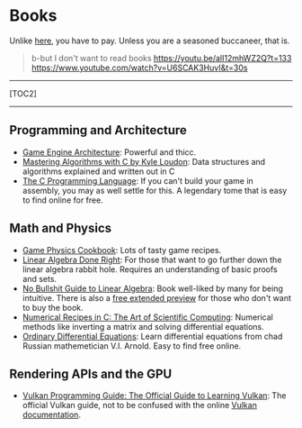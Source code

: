 #  Books

Unlike [here](https://rentry.org/gedg-resources), you have to pay. Unless you are a seasoned buccaneer, that is.

> b-but I don't want to read books https://youtu.be/alI12mhWZ2Q?t=133
https://www.youtube.com/watch?v=U6SCAK3HuvI&t=30s

***

[TOC2]

***

## Programming and Architecture

* [Game Engine Architecture](https://www.gameenginebook.com/): Powerful and thicc.
* [Mastering Algorithms with C by Kyle Loudon](https://www.amazon.com/Mastering-Algorithms-Techniques-Sorting-Encryption/dp/1565924533/ref=sr_1_1?crid=3GIFE1JFXSK97&keywords=mastering+algorithms+with+c&qid=1693241531&sprefix=mastering+algori%2Caps%2C146&sr=8-1): Data structures and algorithms explained and written out in C
* [The C Programming Language](https://www.amazon.com/Programming-Language-2nd-Brian-Kernighan/dp/0131103628): If you can't build your game in assembly, you may as well settle for this. A legendary tome that is easy to find online for free.

## Math and Physics

* [Game Physics Cookbook](https://gamephysicscookbook.com/): Lots of tasty game recipes.
* [Linear Algebra Done Right](https://linear.axler.net/): For those that want to go further down the linear algebra rabbit hole. Requires an understanding of basic proofs and sets.
* [No Bullshit Guide to Linear Algebra](https://www.amazon.com/No-bullshit-guide-linear-algebra/dp/0992001021/ref=sr_1_2?crid=Q7Z3S7GPJ0EI&keywords=no+bullshit+guide+to&qid=1680193577&s=books&sprefix=no+bullshit+guide+to+%2Cstripbooks%2C109&sr=1-2): Book well-liked by many for being intuitive. There is also a [free extended preview](https://minireference.com/static/excerpts/noBSLA_v2_preview.pdf) for those who don't want to buy the book.
* [Numerical Recipes in C: The Art of Scientific Computing](http://numerical.recipes/): Numerical methods like inverting a matrix and solving differential equations.
* [Ordinary Differential Equations](https://www.amazon.com/Ordinary-Differential-Equations-MIT-Press/dp/0262510189): Learn differential equations from chad Russian mathemetician V.I. Arnold. Easy to find free online.

## Rendering APIs and the GPU

* [Vulkan Programming Guide: The Official Guide to Learning Vulkan](https://www.amazon.com/Vulkan-Programming-Guide-Official-Learning/dp/0134464540/ref=sr_1_3?s=books&ie=UTF8&qid=1512333751&sr=1-3&keywords=vulkan): The official Vulkan guide, not to be confused with the online [Vulkan documentation](https://vulkan.lunarg.com/doc/sdk).